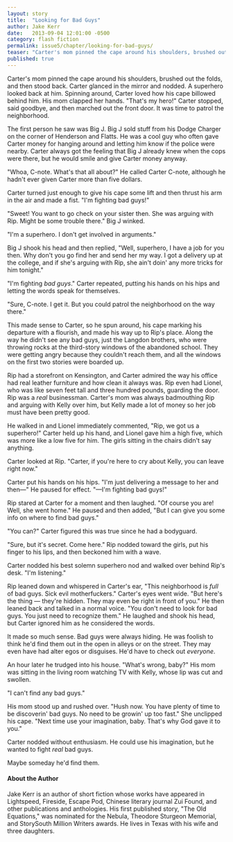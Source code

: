 ```yaml
---
layout: story
title:  "Looking for Bad Guys"
author: Jake Kerr
date:   2013-09-04 12:01:00 -0500
category: flash fiction
permalink: issue5/chapter/looking-for-bad-guys/
teaser: "Carter's mom pinned the cape around his shoulders, brushed out the folds, and then stood back. Carter glanced in the mirror and nodded. A superhero looked back at him."
published: true
---
```


Carter's mom pinned the cape around his shoulders, brushed out the folds, and then stood back. Carter glanced in the mirror and nodded. A superhero looked back at him. Spinning around, Carter loved how his cape billowed behind him. His mom clapped her hands. "That's my hero!" Carter stopped, said goodbye, and then marched out the front door. It was time to patrol the neighborhood.

The first person he saw was Big J. Big J sold stuff from his Dodge Charger on the corner of Henderson and Flatts. He was a cool guy who often gave Carter money for hanging around and letting him know if the police were nearby. Carter always got the feeling that Big J already knew when the cops were there, but he would smile and give Carter money anyway.

"Whoa, C-note. What's that all about?" He called Carter C-note, although he hadn't ever given Carter more than five dollars.

Carter turned just enough to give his cape some lift and then thrust his arm in the air and made a fist. "I'm fighting bad guys!"

"Sweet! You want to go check on your sister then. She was arguing with Rip. Might be some trouble there." Big J winked.

"I'm a superhero. I don't get involved in arguments."

Big J shook his head and then replied, "Well, superhero, I have a job for you then. Why don't you go find her and send her my way. I got a delivery up at the college, and if she's arguing with Rip, she ain't doin' any more tricks for him tonight."

"I'm fighting _bad guys_." Carter repeated, putting his hands on his hips and letting the words speak for themselves.

"Sure, C-note. I get it. But you could patrol the neighborhood on the way there."

This made sense to Carter, so he spun around, his cape marking his departure with a flourish, and made his way up to Rip's place. Along the way he didn't see any bad guys, just the Langdon brothers, who were throwing rocks at the third-story windows of the abandoned school. They were getting angry because they couldn't reach them, and all the windows on the first two stories were boarded up.

Rip had a storefront on Kensington, and Carter admired the way his office had real leather furniture and how clean it always was. Rip even had Lionel, who was like seven feet tall and three hundred pounds, guarding the door. Rip was a _real_ businessman. Carter's mom was always badmouthing Rip and arguing with Kelly over him, but Kelly made a lot of money so her job must have been pretty good.

He walked in and Lionel immediately commented, "Rip, we got us a superhero!" Carter held up his hand, and Lionel gave him a high five, which was more like a low five for him. The girls sitting in the chairs didn't say anything.

Carter looked at Rip. "Carter, if you're here to cry about Kelly, you can leave right now."

Carter put his hands on his hips. "I'm just delivering a message to her and then­—" He paused for effect. "—I'm fighting bad guys!"

Rip stared at Carter for a moment and then laughed. "Of course you are! Well, she went home." He paused and then added, "But I can give you some info on where to find bad guys."

"You can?" Carter figured this was true since he had a bodyguard.

"Sure, but it's secret. Come here." Rip nodded toward the girls, put his finger to his lips, and then beckoned him with a wave.

Carter nodded his best solemn superhero nod and walked over behind Rip's desk. "I'm listening."

Rip leaned down and whispered in Carter's ear, "This neighborhood is _full_ of bad guys. Sick evil motherfuckers." Carter's eyes went wide. "But here's the thing — they're hidden. They may even be right in front of you." He then leaned back and talked in a normal voice. "You don't need to look for bad guys. You just need to recognize them." He laughed and shook his head, but Carter ignored him as he considered the words.

It made so much sense. Bad guys were always hiding. He was foolish to think he'd find them out in the open in alleys or on the street. They may even have had alter egos or disguises. He'd have to check out _everyone_.

An hour later he trudged into his house. "What's wrong, baby?" His mom was sitting in the living room watching TV with Kelly, whose lip was cut and swollen.

"I can't find any bad guys."

His mom stood up and rushed over. "Hush now. You have plenty of time to be discoverin' bad guys.  No need to be growin' up too fast." She unclipped his cape. "Next time use your imagination, baby. That's why God gave it to you."

Carter nodded without enthusiasm. He could use his imagination, but he wanted to fight _real_ bad guys.

Maybe someday he'd find them.

#### About the Author

Jake Kerr is an author of short fiction whose works have appeared in Lightspeed, Fireside, Escape Pod, Chinese literary journal Zui Found, and other publications and anthologies. His first published story, "The Old Equations," was nominated for the Nebula, Theodore Sturgeon Memorial, and StorySouth Million Writers awards. He lives in Texas with his wife and three daughters.
